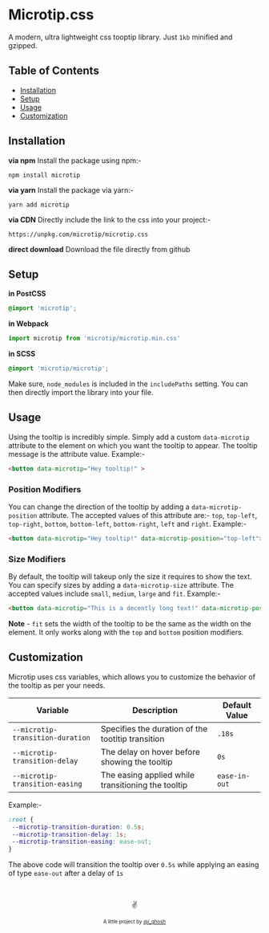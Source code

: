 # Microtip.css

A modern, ultra lightweight css tooptip library. Just `1kb` minified and gzipped.

## Table of Contents
- [Installation](#installation)
- [Setup](#setup)
- [Usage](#usage)
- [Customization](#customization)

## Installation

**via npm**
	Install the package using npm:-
```
npm install microtip
```

**via yarn**
	Install the package via yarn:-
```
yarn add microtip
```

**via CDN**
	Directly include the link to the css into your project:-
```
https://unpkg.com/microtip/microtip.css
```

**direct download**
	Download the file directly from github

## Setup

**in PostCSS**
```scss
@import 'microtip';
```

**in Webpack**
```javascript
import microtip from 'microtip/microtip.min.css'
```

**in SCSS**
```scss
@import 'microtip/microtip';
```
Make sure, `node_modules` is included in the `includePaths` setting. You can then directly import the library into your file.


## Usage

Using the tooltip is incredibly simple. Simply add a custom `data-microtip` attribute to the element on which you want the tooltip to appear. The tooltip message is the attribute value. Example:-
```html
<button data-microtip="Hey tooltip!" >
```

### Position Modifiers

You can change the direction of the tooltip by adding a `data-microtip-position` attribute. The accepted values of this attribute are:- `top`, `top-left`, `top-right`, `bottom`, `bottom-left`, `bottom-right`, `left` and `right`. Example:-
```html
<button data-microtip="Hey tooltip!" data-microtip-position="top-left">
```

### Size Modifiers

By default, the tooltip will takeup only the size it requires to show the text. You can specify sizes by adding a `data-microtip-size` attribute. The accepted values include `small`, `medium`, `large` and `fit`. Example:-
```html
<button data-microtip="This is a decently long text!" data-microtip-position="top-left" data-microtip-size="medium">
```

**Note** - `fit` sets the width of the tooltip to be the same as the width on the element. It only works along with the `top` and `bottom` position modifiers.


## Customization

Microtip uses css variables, which allows you to customize the behavior of the tooltip as per your needs.

| Variable                         | Description                                        | Default Value |
|----------------------------------|----------------------------------------------------|---------------|
| `--microtip-transition-duration` | Specifies the duration of the tootltip transition  | `.18s`        |
| `--microtip-transition-delay`    | The delay on hover before showing the tooltip      | `0s`          |
| `--microtip-transition-easing`   | The easing applied while transitioning the tooltip | `ease-in-out` |

Example:-
```css
:root {
 --microtip-transition-duration: 0.5s;
 --microtip-transition-delay: 1s;
 --microtip-transition-easing: ease-out;
}
```

The above code will transition the tooltip over `0.5s` while applying an easing of type `ease-out` after a delay of `1s`

&nbsp;

<p align="center">✌️</p>
<p align="center">
<sub><sup>A little project by <a href="https://twitter.com/_ighosh">@i_ghosh</a></sup></sub>
</p>